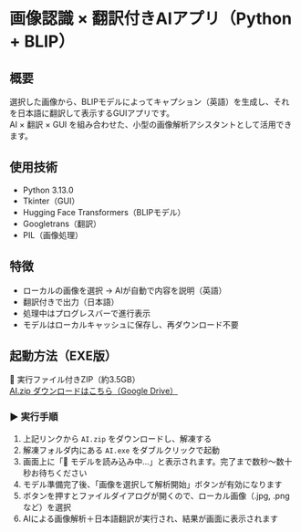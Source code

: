 # 画像認識 × 翻訳付きAIアプリ（Python + BLIP）

## 概要
選択した画像から、BLIPモデルによってキャプション（英語）を生成し、それを日本語に翻訳して表示するGUIアプリです。  
AI × 翻訳 × GUI を組み合わせた、小型の画像解析アシスタントとして活用できます。

## 使用技術
- Python 3.13.0
- Tkinter（GUI）
- Hugging Face Transformers（BLIPモデル）
- Googletrans（翻訳）
- PIL（画像処理）

## 特徴
- ローカルの画像を選択 → AIが自動で内容を説明（英語）
- 翻訳付きで出力（日本語）
- 処理中はプログレスバーで進行表示
- モデルはローカルキャッシュに保存し、再ダウンロード不要

## 起動方法（EXE版）

🔗 実行ファイル付きZIP（約3.5GB）  
[AI.zip ダウンロードはこちら（Google Drive）](https://drive.google.com/file/d/1ygJiFbwEarPLhadSEzf6AJZaD8aS23BQ/view?usp=sharing)

### ▶ 実行手順

1. 上記リンクから `AI.zip` をダウンロードし、解凍する  
2. 解凍フォルダ内にある `AI.exe` をダブルクリックで起動  
3. 画面上に「🔄 モデルを読み込み中...」と表示されます。完了まで数秒〜数十秒お待ちください  
4. モデル準備完了後、「画像を選択して解析開始」ボタンが有効になります  
5. ボタンを押すとファイルダイアログが開くので、ローカル画像（.jpg, .png など）を選択  
6. AIによる画像解析＋日本語翻訳が実行され、結果が画面に表示されます

